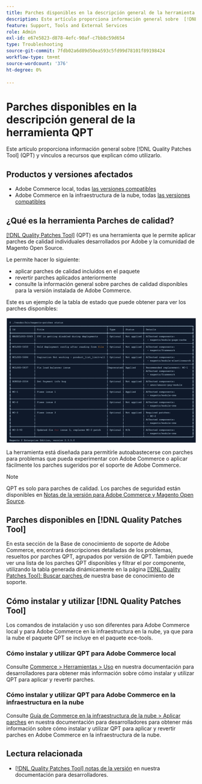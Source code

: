 ```yaml
---
title: Parches disponibles en la descripción general de la herramienta QPT
description: Este artículo proporciona información general sobre  [!DNL Quality Patches Tool] (QPT) y vínculos a recursos que explican cómo utilizarlo.
feature: Support, Tools and External Services
role: Admin
exl-id: e67e5823-d878-4efc-90af-c7bb8c59d654
type: Troubleshooting
source-git-commit: 7fdb02a6d89d50ea593c5fd99d78101f89198424
workflow-type: tm+mt
source-wordcount: '376'
ht-degree: 0%

---
```


# Parches disponibles en la descripción general de la herramienta QPT

Este artículo proporciona información general sobre [!DNL Quality Patches Tool] (QPT) y vínculos a recursos que explican cómo utilizarlo.

## Productos y versiones afectados

* Adobe Commerce local, todas [las versiones compatibles](https://www.adobe.com/content/dam/cc/en/legal/terms/enterprise/pdfs/Adobe-Commerce-Software-Lifecycle-Policy.pdf)
* Adobe Commerce en la infraestructura de la nube, todas [las versiones compatibles](https://www.adobe.com/content/dam/cc/en/legal/terms/enterprise/pdfs/Adobe-Commerce-Software-Lifecycle-Policy.pdf)

## ¿Qué es la herramienta Parches de calidad?

[[!DNL Quality Patches Tool]](https://github.com/magento/quality-patches) (QPT) es una herramienta que le permite aplicar parches de calidad individuales desarrollados por Adobe y la comunidad de Magento Open Source.

Le permite hacer lo siguiente:

* aplicar parches de calidad incluidos en el paquete
* revertir parches aplicados anteriormente
* consulte la información general sobre parches de calidad disponibles para la versión instalada de Adobe Commerce.

Este es un ejemplo de la tabla de estado que puede obtener para ver los parches disponibles:

![lista_parches_Magento](/help/assets/tools/status_table.png)

La herramienta está diseñada para permitirle autoabastecerse con parches para problemas que pueda experimentar con Adobe Commerce o aplicar fácilmente los parches sugeridos por el soporte de Adobe Commerce.

>[!NOTE]
>
>QPT es solo para parches de calidad. Los parches de seguridad están disponibles en [Notas de la versión para Adobe Commerce y Magento Open Source](https://experienceleague.adobe.com/docs/commerce-operations/release/notes/overview.html?lang=es).

## Parches disponibles en [!DNL Quality Patches Tool]

En esta sección de la Base de conocimiento de soporte de Adobe Commerce, encontrará descripciones detalladas de los problemas, resueltos por parches QPT, agrupados por versión de QPT.
También puede ver una lista de los parches QPT disponibles y filtrar el por componente, utilizando la tabla generada dinámicamente en la página [[!DNL Quality Patches Tool]: Buscar parches ](https://experienceleague.adobe.com/tools/commerce-quality-patches/index.html?lang=es) de nuestra base de conocimiento de soporte.

## Cómo instalar y utilizar [!DNL Quality Patches Tool]

Los comandos de instalación y uso son diferentes para Adobe Commerce local y para Adobe Commerce en la infraestructura en la nube, ya que para la nube el paquete QPT se incluye en el paquete ece-tools.

### Cómo instalar y utilizar QPT para Adobe Commerce local

Consulte [Commerce > Herramientas > Uso](../usage.md) en nuestra documentación para desarrolladores para obtener más información sobre cómo instalar y utilizar QPT para aplicar y revertir parches.

### Cómo instalar y utilizar QPT para Adobe Commerce en la infraestructura en la nube

Consulte [Guía de Commerce en la infraestructura de la nube > Aplicar parches](https://experienceleague.adobe.com/docs/commerce-cloud-service/user-guide/develop/upgrade/apply-patches.html?lang=es) en nuestra documentación para desarrolladores para obtener más información sobre cómo instalar y utilizar QPT para aplicar y revertir parches en Adobe Commerce en la infraestructura de la nube.

## Lectura relacionada

* [[!DNL Quality Patches Tool] notas de la versión](https://experienceleague.adobe.com/docs/commerce-operations/tools/quality-patches-tool/release-notes.html?lang=es) en nuestra documentación para desarrolladores.

